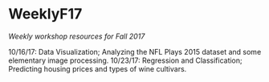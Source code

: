 # WeeklyF17
*Weekly workshop resources for Fall 2017*

10/16/17: Data Visualization; Analyzing the NFL Plays 2015 dataset and some elementary image processing.
10/23/17: Regression and Classification; Predicting housing prices and types of wine cultivars.
